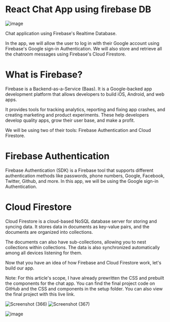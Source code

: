 # React Chat App using firebase DB 

![image](https://user-images.githubusercontent.com/105142693/222955399-68369530-54b2-4516-ad62-2a408ebac207.png)


Chat application using Firebase's Realtime Database.


In the app, we will allow the user to log in with their Google account using Firebase's Google sign-in Authentication. We will also store and retrieve all the chatroom messages using Firebase's Cloud Firestore. 


# What is Firebase?

Firebase is a Backend-as-a-Service (Baas). It is a Google-backed app development platform that allows developers to build iOS, Android, and web apps.

It provides tools for tracking analytics, reporting and fixing app crashes, and creating marketing and product experiments. These help developers develop quality apps, grow their user base, and make a profit.

We will be using two of their tools: Firebase Authentication and Cloud Firestore.

# Firebase Authentication

Firebase Authentication (SDK) is a Firebase tool that supports different authentication methods like passwords, phone numbers, Google, Facebook, Twitter, Github, and more. In this app, we will be using the Google sign-in Authentication.

# Cloud Firestore
Cloud Firestore is a cloud-based NoSQL database server for storing and syncing data. It stores data in documents as key-value pairs, and the documents are organized into collections.

The documents can also have sub-collections, allowing you to nest collections within collections. The data is also synchronized automatically among all devices listening for them.

Now that you have an idea of how Firebase and Cloud Firestore work, let's build our app.

Note: For this article's scope, I have already prewritten the CSS and prebuilt the components for the chat app. You can find the final project code on GitHub and the CSS and components in the setup folder. You can also view the final project with this live link.



![Screenshot (366)](https://user-images.githubusercontent.com/105142693/222955587-ae8a3351-2c2e-4f43-9bc6-96a543cb59b0.png)
![Screenshot (367)](https://user-images.githubusercontent.com/105142693/222955616-3b852579-1da4-4df9-978b-c452a43e44dd.png)

![image](https://user-images.githubusercontent.com/105142693/222955536-2a33ee3f-793b-4f3e-89e6-255918fc5034.png)


